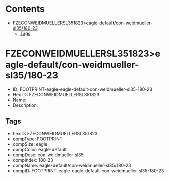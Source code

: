



Contents
========

* [FZECONWEIDMUELLERSL351823>eagle-default/con-weidmueller-sl35/180-23](#fzeconweidmuellersl351823eagle-defaultcon-weidmueller-sl35180-23)
	* [Tags](#tags)

# FZECONWEIDMUELLERSL351823>eagle-default/con-weidmueller-sl35/180-23

- ID: FOOTPRINT-eagle-eagle-default-con-weidmueller-sl35-180-23
- Hex ID: FZECONWEIDMUELLERSL351823
- Name: 
- Description: 

## Tags

- hexID: FZECONWEIDMUELLERSL351823
- oompType: FOOTPRINT
- oompSize: eagle
- oompColor: eagle-default
- oompDesc: con-weidmueller-sl35
- oompIndex: 180-23
- oompName: eagle-default/con-weidmueller-sl35/180-23
- oompID: FOOTPRINT-eagle-eagle-default-con-weidmueller-sl35-180-23
